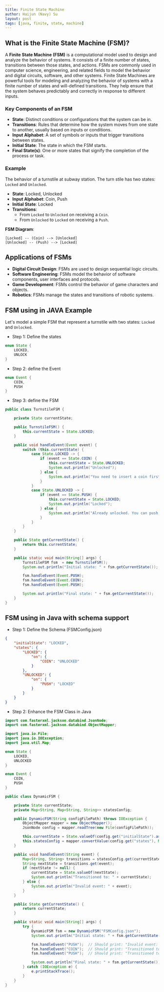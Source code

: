 ```yaml
---
title: Finite State Machine
author: Haijun (Navy) Su
layout: post
tags: [java, finite, state, machine]
---
```


## What is the Finite State Machine (FSM)?

A **Finite State Machine (FSM)** is a computational model used to design and analyze the behavior of systems. It consists of a finite number of states, transitions between those states, and actions. FSMs are commonly used in computer science, engineering, and related fields to model the behavior and digital circuits, software, and other systems. Finite State Machines are powerful tools for modeling and analyzing the behavior of systems with a finite number of states and will-defined transitions. They help ensure that the system behaves predictably and correctly in response to different inputs.

### Key Components of an FSM

* **State**: Distinct conditions or configurations that the system can be in.
* **Transitions**: Rules that determine how the system moves from one state to another, usually based on inputs or conditions.
* **Input Alphabet**: A set of symbols or inputs that trigger transitions between states.
* **Initial State**: The state in which the FSM starts.
* **Final State(s)**: One or more states that signify the completion of the process or task.

### Example

The behavior of a turnstile at subway station. The turn stile has two states: `Locked` and `Unlocked`.

* **State**: Locked, Unlocked
* **Input Alphabet**: Coin, Push
* **Initial State**: Locked
* **Transitions**:
  * From `Locked` to `Unlocked` on receiving a `Coin`.
  * From `Unlocked` to `Locked` on receiving a `Push`.

**FSM Diagram**:

```shell
[Locked] -- (Coin) --> [Unlocked]
[Unlocked] -- (Push) --> [Locked]
```

## Applications of FSMs

* **Digital Circuit Design**: FSMs are used to design sequential logic circuits.
* **Software Engineering**: FSMs model the behavior of software components, user interfaces and protocols.
* **Game Development**: FSMs control the behavior of game characters and objects.
* **Robotics**: FSMs manage the states and transitions of robotic systems.

## FSM using in JAVA Example

Let's model a simple FSM that represent a turnstile with two states: `Locked` and `Unlocked`.

* Step 1: Define the states

```java
enum State {
    LOCKED,
    UNLOCK
}
```

* Step 2: define the Event

```java
enum Event {
    COIN,
    PUSH
}
```

* Step 3: define the FSM

```java
public class TurnstileFSM {

    private State currentState;

    public TurnstileFSM() {
        this.currentState = State.LOCKED;
    }

    public void handleEvent(Event event) {
        switch (this.currentState) {
            case State.LOCKED -> {
                if (event == State.COIN) {
                    this.currentState = State.UNLOCKED;
                    System.out.println("Unlocked");
                } else {
                    System.out.println("You need to insert a coin first.");
                }
            }
            case State.UNLOCKED -> {
                if (event == State.PUSH) {
                    this.currentState = State.LOCKED;
                    System.out.println("Locked");
                } else {
                    System.out.println("Already unlocked. You can push.");
                }
            }
        }
    }

    public State getCurrentState() {
        return this.currentState;
    }

    public static void main(String[] args) {
        TurnstileFSM fsm  = new TurnstileFSM();
        System.out.println("Initial state: " + fsm.getCurrentState());

        fsm.handleEvent(Event.PUSH);
        fsm.handleEvent(Event.COIN);
        fsm.handleEvent(Event.PUSH);

        System.out.println("Final state: " + fsm.getCurrentState());
    }
}
```

## FSM using in Java with schema support

* Step 1: Define the Schema (FSMConfig.json)

```json
{
    "initialState": "LOCKED",
    "states": {
        "LOCKED": {
            "on": {
                "COIN": "UNLOCKED"
            }
        },
        "UNLOCKED": {
            "on": {
                "PUSH": "LOCKED"
            }
        }
    }
}
```

* Step 2: Enhance the FSM Class in Java

```java
import com.fasterxml.jackson.databind.JsonNode;
import com.fasterxml.jackson.databind.ObjectMapper;

import java.io.File;
import java.io.IOException;
import java.util.Map;

enum State {
    LOCKED,
    UNLOCKED
}

enum Event {
    COIN,
    PUSH
}

public class DynamicFSM {

    private State currentState;
    private Map<String, Map<String, String>> statesConfig;

    public DynamicFSM(String configFilePath) throws IOException {
        ObjectMapper mapper = new ObjectMapper();
        JsonNode config = mapper.readTree(new File(configFilePath));

        this.currentState = State.valueOf(config.get("initialState").asText());
        this.statesConfig = mapper.convertValue(config.get("states"), Map.class);
    }

    public void handleEvent(String event) {
        Map<String, String> transitions = statesConfig.get(currentState.name()).get("on");
        String nextState = transitions.get(event);
        if (nextState != null) {
            currentState = State.valueOf(nextState);
            System.out.println("Transitioned to: " + currentState);
        } else {
            System.out.println("Invalid event: " + event);
        }
    }

    public State getCurrentState() {
        return currentState;
    }

    public static void main(String[] args) {
        try {
            DynamicFSM fsm = new DynamicFSM("FSMConfig.json");
            System.out.println("Initial state: " + fsm.getCurrentState());

            fsm.handleEvent("PUSH");  // Should print: "Invalid event: PUSH"
            fsm.handleEvent("COIN");  // Should print: "Transitioned to: UNLOCKED"
            fsm.handleEvent("PUSH");  // Should print: "Transitioned to: LOCKED"

            System.out.println("Final state: " + fsm.getCurrentState());
        } catch (IOException e) {
            e.printStackTrace();
        }
    }
}
```
